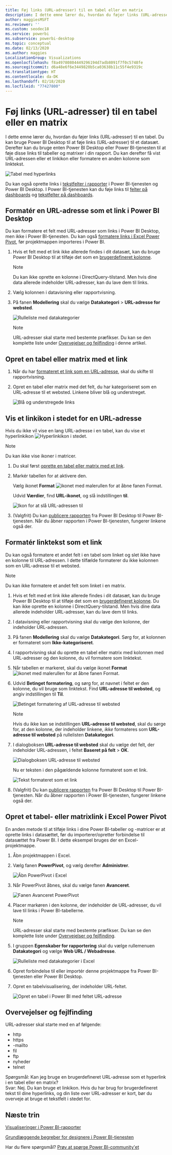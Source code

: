 ```yaml
---
title: Føj links (URL-adresser) til en tabel eller en matrix
description: I dette emne lærer du, hvordan du føjer links (URL-adresser) til en tabel. Du kan bruge Power BI Desktop til at føje links (URL-adresser) til et datasæt. Derefter kan du bruge Power BI Desktop eller Power BI-tjenesten til at føje disse links til tabeller og matrixer i din rapport.
author: maggiesMSFT
ms.reviewer: ''
ms.custom: seodec18
ms.service: powerbi
ms.subservice: powerbi-desktop
ms.topic: conceptual
ms.date: 02/13/2020
ms.author: maggies
LocalizationGroup: Visualizations
ms.openlocfilehash: f8a49780804449296194d7adb8091f7f0c5748fe
ms.sourcegitcommit: d6a48e6f6e3449820b5ca03638b11c55f4e9319c
ms.translationtype: HT
ms.contentlocale: da-DK
ms.lasthandoff: 02/18/2020
ms.locfileid: "77427800"
---
```

# <a name="add-hyperlinks-urls-to-a-table-or-matrix"></a>Føj links (URL-adresser) til en tabel eller en matrix
I dette emne lærer du, hvordan du føjer links (URL-adresser) til en tabel. Du kan bruge Power BI Desktop til at føje links (URL-adresser) til et datasæt. Derefter kan du bruge enten Power BI Desktop eller Power BI-tjenesten til at føje disse links til tabeller og matrixer i din rapport. Du kan derefter få vist URL-adressen eller et linkikon eller formatere en anden kolonne som linktekst.

![Tabel med hyperlinks](media/power-bi-hyperlinks-in-tables/power-bi-url-link-text.png)

Du kan også oprette links i [tekstfelter i rapporter](service-add-hyperlink-to-text-box.md) i Power BI-tjenesten og Power BI Desktop. I Power BI-tjenesten kan du føje links til [felter på dashboards](service-dashboard-edit-tile.md) og [tekstfelter på dashboards](service-dashboard-add-widget.md). 


## <a name="format-a-url-as-a-hyperlink-in-power-bi-desktop"></a>Formatér en URL-adresse som et link i Power BI Desktop

Du kan formatere et felt med URL-adresser som links i Power BI Desktop, men ikke i Power BI-tjenesten. Du kan også [formatere links i Excel Power Pivot](#create-a-table-or-matrix-hyperlink-in-excel-power-pivot), før projektmappen importeres i Power BI.

1. Hvis et felt med et link ikke allerede findes i dit datasæt, kan du bruge Power BI Desktop til at tilføje det som en [brugerdefineret kolonne](desktop-common-query-tasks.md).

    > [!NOTE]
    > Du kan ikke oprette en kolonne i DirectQuery-tilstand.  Men hvis dine data allerede indeholder URL-adresser, kan du lave dem til links.

2. Vælg kolonnen i datavisning eller rapportvisning. 

3. På fanen **Modellering** skal du vælge **Datakategori** > **URL-adresse for websted**.
   
    ![Rulleliste med datakategorier](media/power-bi-hyperlinks-in-tables/power-bi-format-web-url.png)

    > [!NOTE]
    > URL-adresser skal starte med bestemte præfikser. Du kan se den komplette liste under [Overvejelser og fejlfinding](#considerations-and-troubleshooting) i denne artikel.

## <a name="create-a-table-or-matrix-with-a-hyperlink"></a>Opret en tabel eller matrix med et link

1. Når du har [formateret et link som en URL-adresse](#format-a-url-as-a-hyperlink-in-power-bi-desktop), skal du skifte til rapportvisning.
2. Opret en tabel eller matrix med det felt, du har kategoriseret som en URL-adresse til et websted. Linkene bliver blå og understreget.

    ![Blå og understregede links](media/power-bi-hyperlinks-in-tables/power-bi-url-blue-underline.png)


## <a name="display-a-hyperlink-icon-instead-of-a-url"></a>Vis et linkikon i stedet for en URL-adresse

Hvis du ikke vil vise en lang URL-adresse i en tabel, kan du vise et hyperlinkikon ![Hyperlinkikon](media/power-bi-hyperlinks-in-tables/power-bi-hyperlink-icon.png) i stedet. 

> [!NOTE]
> Du kan ikke vise ikoner i matricer.
   
1. Du skal først [oprette en tabel eller matrix med et link](#create-a-table-or-matrix-with-a-hyperlink).

2. Markér tabellen for at aktivere den.

    Vælg ikonet **Format** ![ikonet med malerullen](media/power-bi-hyperlinks-in-tables/power-bi-paintroller.png) for at åbne fanen Format.

    Udvid **Værdier**, find **URL-ikonet**, og slå indstillingen **til**.

    ![Ikon for at slå URL-adressen til](media/power-bi-hyperlinks-in-tables/power-bi-url-icon-on.png)

1. (Valgfrit) Du kan [publicere rapporten](desktop-upload-desktop-files.md) fra Power BI Desktop til Power BI-tjenesten. Når du åbner rapporten i Power BI-tjenesten, fungerer linkene også der.

## <a name="format-link-text-as-a-hyperlink"></a>Formatér linktekst som et link

Du kan også formatere et andet felt i en tabel som linket og slet ikke have en kolonne til URL-adressen. I dette tilfælde formaterer du ikke kolonnen som en URL-adresse til et websted.

> [!NOTE]
> Du kan ikke formatere et andet felt som linket i en matrix.

1. Hvis et felt med et link ikke allerede findes i dit datasæt, kan du bruge Power BI Desktop til at tilføje det som en [brugerdefineret kolonne](desktop-common-query-tasks.md). Du kan ikke oprette en kolonne i DirectQuery-tilstand.  Men hvis dine data allerede indeholder URL-adresser, kan du lave dem til links.

2. I datavisning eller rapportvisning skal du vælge den kolonne, der indeholder URL-adressen. 

3. På fanen **Modellering** skal du vælge **Datakategori**. Sørg for, at kolonnen er formateret som **Ikke-kategoriseret**.

2. I rapportvisning skal du oprette en tabel eller matrix med kolonnen med URL-adresser og den kolonne, du vil formatere som linktekst.

3. Når tabellen er markeret, skal du vælge ikonet **Format** ![ikonet med malerullen](media/power-bi-hyperlinks-in-tables/power-bi-paintroller.png) for at åbne fanen Format.

4. Udvid **Betinget formatering**, og sørg for, at navnet i feltet er den kolonne, du vil bruge som linktekst. Find **URL-adresse til websted**, og angiv indstillingen til **Til**.

    ![Betinget formatering af URL-adresse til websted](media/power-bi-hyperlinks-in-tables/power-bi-format-conditional-web-url.png)

    > [!NOTE]
    > Hvis du ikke kan se indstillingen **URL-adresse til websted**, skal du sørge for, at den kolonne, der indeholder linkene, *ikke* formateres som **URL-adresse til websted** på rullelisten **Datakategori**.

5. I dialogboksen **URL-adresse til websted** skal du vælge det felt, der indeholder URL-adressen, i feltet **Baseret på felt** > **OK**.

    ![Dialogboksen URL-adresse til websted](media/power-bi-hyperlinks-in-tables/power-bi-format-web-url-dialog.png)

    Nu er teksten i den pågældende kolonne formateret som et link.

    ![Tekst formateret som et link](media/power-bi-hyperlinks-in-tables/power-bi-url-link-text.png)

1. (Valgfrit) Du kan [publicere rapporten](desktop-upload-desktop-files.md) fra Power BI Desktop til Power BI-tjenesten. Når du åbner rapporten i Power BI-tjenesten, fungerer linkene også der.

## <a name="create-a-table-or-matrix-hyperlink-in-excel-power-pivot"></a>Opret et tabel- eller matrixlink i Excel Power Pivot

En anden metode til at tilføje links i dine Power BI-tabeller og -matricer er at oprette links i datasættet, før du importerer/opretter forbindelse til datasættet fra Power BI. I dette eksempel bruges der en Excel-projektmappe.

1. Åbn projektmappen i Excel.
2. Vælg fanen **PowerPivot**, og vælg derefter **Administrer**.
   
   ![Åbn PowerPivot i Excel](media/power-bi-hyperlinks-in-tables/createhyperlinkinpowerpivot2.png)
1. Når PowerPivot åbnes, skal du vælge fanen **Avanceret**.
   
   ![Fanen Avanceret PowerPivot](media/power-bi-hyperlinks-in-tables/createhyperlinkinpowerpivot3.png)
4. Placer markøren i den kolonne, der indeholder de URL-adresser, du vil lave til links i Power BI-tabellerne.
   
   > [!NOTE]
   > URL-adresser skal starte med bestemte præfikser. Du kan se den komplette liste under [Overvejelser og fejlfinding](#considerations-and-troubleshooting).
   > 
   
5. I gruppen **Egenskaber for rapportering** skal du vælge rullemenuen **Datakategori** og vælge **Web URL / Webadresse**. 
   
   ![Rulleliste med datakategorier i Excel](media/power-bi-hyperlinks-in-tables/createhyperlinksnew.png)

6. Opret forbindelse til eller importér denne projektmappe fra Power BI-tjenesten eller Power BI Desktop.
7. Opret en tabelvisualisering, der indeholder URL-feltet.
   
   ![Opret en tabel i Power BI med feltet URL-adresse](media/power-bi-hyperlinks-in-tables/hyperlinksintables.gif)

## <a name="considerations-and-troubleshooting"></a>Overvejelser og fejlfinding

URL-adresser skal starte med en af følgende:
- http
- https
- -mailto
- fil
- ftp
- nyheder
- telnet

Spørgsmål: Kan jeg bruge en brugerdefineret URL-adresse som et hyperlink i en tabel eller en matrix?    
Svar: Nej. Du kan bruge et linkikon. Hvis du har brug for brugerdefineret tekst til dine hyperlinks, og din liste over URL-adresser er kort, bør du overveje at bruge et tekstfelt i stedet for.


## <a name="next-steps"></a>Næste trin
[Visualiseringer i Power BI-rapporter](visuals/power-bi-report-visualizations.md)

[Grundlæggende begreber for designere i Power BI-tjenesten](service-basic-concepts.md)

Har du flere spørgsmål? [Prøv at spørge Power BI-community'et](https://community.powerbi.com/)

